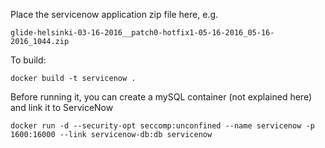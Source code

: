Place the servicenow application zip file here, e.g.

    glide-helsinki-03-16-2016__patch0-hotfix1-05-16-2016_05-16-2016_1044.zip

To build:

    docker build -t servicenow .
    
Before running it, you can create a mySQL container (not explained here) and link it to ServiceNow

    docker run -d --security-opt seccomp:unconfined --name servicenow -p 1600:16000 --link servicenow-db:db servicenow
